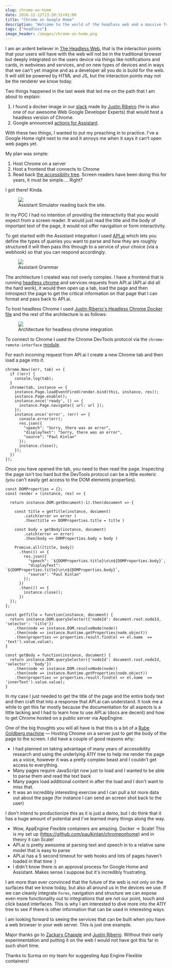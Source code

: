 ```yaml
---
slug: chrome-on-home
date: 2016-12-12T13:20:31+01:00
title: "Chrome on Google Home"
description: "Welcome to the world of the headless web and a massive fudge"
tags: ["headless"]
image_header: /images/chrome-on-home.png
---
```


I am an ardent believer in [The Headless Web](/the-headless-web/), that is the
interaction points that your users will have with the web will not be in the
traditional browser but deeply integrated on the users device via things like
notifications and cards, in webviews and services, and on new types of devices
and in ways that we can't yet imagine and as a developer all you do is build for
the web. It will still be powered by HTML and JS, but the interaction points may
not be the renderer we know today.

Two things happened in the last week that led me on the path that I am about
to explain:

1. I found a docker image in our
   [slack](https://chromiumdev-slack.herokuapp.com/) made by [Justin
   Ribeiro](https://twitter.com/justinribeiro) (he is also one of our awesome
   Web Google Developer Experts) that would host a headless version of Chrome.
2. Google announced [actions for Assistant](https://developers.google.com/actions/).

With these two things, I wanted to put my preaching in to practice. I've a
Google Home right next to me and it annoys me when it says it can't open web
pages yet.

My plan was simple:

1. Host Chrome on a server
2. Host a frontend that connects to Chrome
3. Read back [the accessiblity tree](https://developers.google.com/web/fundamentals/accessibility/semantics-builtin/the-accessibility-tree). 
   Screen readers have been doing this for years, it must be simple.... Right?

I got there! Kinda.

<figure>
  <img src="/images/chrome-on-home.png">
  <figcaption>Assistant Simulator reading back the site.</figcaption>
</figure>

In my POC I had no intention of providing the interactivity that you would
expect from a screen reader. It would just read the title and the body of
important text of the page, it would not offer navigation or form interactivity.

To get started with the Assistant integration I used [API.ai](https://api.ai)
which lets you define the types of queries you want to parse and how they are
roughly structured it will then pass this through to a service of your choice
(via a webhook) so that you can respond accordingly.

<figure>
  <img src="/images/assistant-grammar.png">
  <figcaption>Assistant Grammar</figcaption>
</figure>

The architecture I created was not overly complex. I have a frontend that is
running [headless chrome](https://chromium.googlesource.com/chromium/src/+/lkgr/headless/README.md) 
and services requests from API.ai (API.ai did all the hard work), it would 
then open up a tab, load the page and then introspect the page to get the
critical information on that page that I can format and pass back to API.ai.

To host headless Chrome I used [Justin Riberio's Headless Chrome Docker
file](https://hub.docker.com/r/justinribeiro/chrome-headless/) and the rest of
the architecture is as follows:

<figure>
  <img src="/images/chrome-on-home-arch.png">
  <figcaption>Architecture for headless chrome integration</figcaption>
</figure>

To connect to Chrome I used the Chrome DevTools protocol via the `chrome-remote-interface`
[module](https://github.com/cyrus-and/chrome-remote-interface).

For each incoming request from API.ai I create a new Chrome tab and then load a
page into it.

```
chrome.New((err, tab) => {
  if (!err) {
    console.log(tab);
  }
  chrome(tab, instance => {
    instance.Page.loadEventFired(render.bind(this, instance, res));
    instance.Page.enable(); 
    instance.once('ready', () => {
      instance.Page.navigate({ url: url });
    });
    instance.once('error', (err) => {
      console.error(err);
      res.json({
        "speech": "Sorry, there was an error",
        "displayText": "Sorry, there was an error",
        "source": "Paul Kinlan"
      });
      instance.close();
    });
  })
});
```
Once you have opened the tab, you need to then read the page. Inspecting the 
page isn't too hard but the DevTools protocol can be a little esoteric (you
can't easily get access to the DOM elements properties).

```
const DOMProperties = {};
const render = (instance, res) => {

  return instance.DOM.getDocument(-1).then(document => {

    const title = getTitle(instance, document)
        .catch(error => error )
        .then(title => DOMProperties.title = title )
        
    const body = getBody(instance, document)
        .catch(error => error)
        .then(body => DOMProperties.body = body )

    Promise.all([title, body])
      .then(() => {
        res.json({
          "speech": `${DOMProperties.title}\n\n${DOMProperties.body}`,
          "displayText": `${DOMProperties.title}\n\n${DOMProperties.body}`,
          "source": "Paul Kinlan"
        });
      })
      .then(() => {
        instance.close();
      })
  });
};

const getTitle = function(instance, document) {
  return instance.DOM.querySelector({'nodeId': document.root.nodeId, 'selector': 'title'})
    .then(node => instance.DOM.resolveNode(node))
    .then(node => instance.Runtime.getProperties(node.object))
    .then(properties => properties.result.find(el => el.name  == 'text').value.value);
}

const getBody = function(instance, document) {
  return instance.DOM.querySelector({'nodeId': document.root.nodeId, 'selector': 'body'})
    .then(node => instance.DOM.resolveNode(node))
    .then(node => instance.Runtime.getProperties(node.object))
    .then(properties => properties.result.find(el => el.name  == 'innerText').value.value);
}
```

In my case I just needed to get the title of the page and the entire body text
and then craft that into a response that API.ai can understand.  It took me a
while to get this far mostly because the documentation for all aspects is a 
little lacking and I had to learn how to use API.ai (docs are decent) and 
how to get Chrome hosted on a public server via AppEngine.

One of the big thoughts you will all have is that this is a bit of a [Rube
Goldberg machine](https://en.wikipedia.org/wiki/Rube_Goldberg_machine) &mdash;
Hosting Chrome on a server just to get the body of the page to the screen. I did
have a couple of good reasons why:

* I had planned on taking advantage of many years of accessibility research and
  using the underlying A11Y tree to help me render the page as a voice, however
  it was a pretty complex beast and I couldn't get access to everything.
* Many pages require JavaScript now just to load and I wanted to be able to 
  parse them and read the text back
* Many pages load additional content in after the load and I don't want to miss 
  that.
* It was an incredibly interesting exercise and I can pull a lot more data out
  about the page (for instance I can send an screen shot back to the user)

I don't intend to productionize this as it is just a demo, but I do think that it
has a huge amount of potential and I've learned many things along the way.

* Wow, AppEngine Flexible containers are amazing. Docker -> Scale! This is my
  set up (https://github.com/paulkinlan/chromeonhome) and in theory it can
  Scale!
* API.ai is pretty awesome at parsing text and speech in to a relative sane 
  model that is easy to parse
* API.ai has a 5 second timeout for web hooks and lots of pages haven't loaded
  in that time :)
* I didn't know there is an approval process for Google Home and Assistant. 
  Makes sense I suppose but it's incredibly frustrating.

I am more than ever convinced that the future of the web is not only on the
surfaces that we know today, but also all around us in the devices we use. If we
can cleanly integrate `Forms`, navigation and structure we can expose even more
functionality out to integrations that are not our point, touch and click based
interfaces. This is why I am interested to dive more into the A11Y tree to see
if there is other information that can be used in interesting ways.

I am looking forward to seeing the services that can be built when you have a
web browser in your web server. This is just one example.

Major thanks go to [Zackary Chapple](http://www.zackarychapple.guru/chrome/2016/08/24/chrome-headless.html)
and [Justin Riberio](https://hub.docker.com/r/justinribeiro/chrome-headless/).
Without their early experimentation and putting it on the web I would not have
got this far in such short time.

Thanks to Surma on my team for suggesting App Engine Flexible containers! 